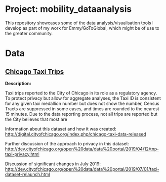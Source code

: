 # Project: mobility_dataanalysis
This repository showcases some of the data analysis/visualisation tools I develop as part of my work for Emmy/GoToGlobal, which might be of use to the greater community.

# Data

## [Chicago Taxi Trips](https://data.cityofchicago.org/Transportation/Taxi-Trips/wrvz-psew)

**Description:**

Taxi trips reported to the City of Chicago in its role as a regulatory agency. To protect privacy but allow for aggregate analyses, the Taxi ID is consistent for any given taxi medallion number but does not show the number, Census Tracts are suppressed in some cases, and times are rounded to the nearest 15 minutes. Due to the data reporting process, not all trips are reported but the City believes that most are

Information about this dataset and how it was created: http://digital.cityofchicago.org/index.php/chicago-taxi-data-released

Further discussion of the approach to privacy in this dataset: http://dev.cityofchicago.org/open%20data/data%20portal/2019/04/12/tnp-taxi-privacy.html

Discussion of significant changes in July 2019: http://dev.cityofchicago.org/open%20data/data%20portal/2019/07/01/taxi-dataset-relaunch.html
